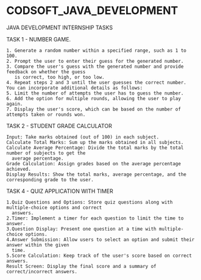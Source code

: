 # CODSOFT_JAVA_DEVELOPMENT
JAVA DEVELOPMENT INTERNSHIP TASKS

TASK 1 - NUMBER GAME.
    
    1. Generate a random number within a specified range, such as 1 to 100.
    2. Prompt the user to enter their guess for the generated number.
    3. Compare the user's guess with the generated number and provide feedback on whether the guess
       is correct, too high, or too low.
    4. Repeat steps 2 and 3 until the user guesses the correct number.
    You can incorporate additional details as follows:
    5. Limit the number of attempts the user has to guess the number.
    6. Add the option for multiple rounds, allowing the user to play again.
    7. Display the user's score, which can be based on the number of attempts taken or rounds won.

TASK 2 - STUDENT GRADE CALCULATOR

    Input: Take marks obtained (out of 100) in each subject.
    Calculate Total Marks: Sum up the marks obtained in all subjects.
    Calculate Average Percentage: Divide the total marks by the total number of subjects to get the
      average percentage.
    Grade Calculation: Assign grades based on the average percentage achieved.
    Display Results: Show the total marks, average percentage, and the corresponding grade to the user.

TASK 4 - QUIZ APPLICATION WITH TIMER 

    1.Quiz Questions and Options: Store quiz questions along with multiple-choice options and correct
      answers.
    2.Timer: Implement a timer for each question to limit the time to answer.
    3.Question Display: Present one question at a time with multiple-choice options.
    4.Answer Submission: Allow users to select an option and submit their answer within the given
      time.
    5.Score Calculation: Keep track of the user's score based on correct answers.
    Result Screen: Display the final score and a summary of correct/incorrect answers.
